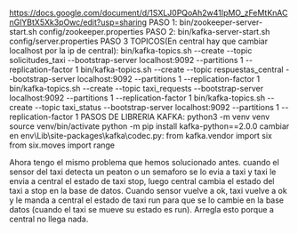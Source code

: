 https://docs.google.com/document/d/1SXLJ0PQoAh2w41IpMO_zFeMtKnACnGlYBtX5Xk3pOwc/edit?usp=sharing
PASO 1:
bin/zookeeper-server-start.sh config/zookeeper.properties
PASO 2:
bin/kafka-server-start.sh config/server.properties
PASO 3 TOPICOS(En central hay que cambiar localhost por la ip de central):
bin/kafka-topics.sh --create --topic solicitudes_taxi --bootstrap-server localhost:9092 --partitions 1 --replication-factor 1
bin/kafka-topics.sh --create --topic respuestas_central --bootstrap-server localhost:9092 --partitions 1 --replication-factor 1
bin/kafka-topics.sh --create --topic taxi_requests --bootstrap-server localhost:9092 --partitions 1 --replication-factor 1
bin/kafka-topics.sh --create --topic taxi_status --bootstrap-server localhost:9092 --partitions 1 --replication-factor 1
PASOS DE LIBRERIA KAFKA:
python3 -m venv venv
source venv/bin/activate
python -m pip install kafka-python==2.0.0
cambiar en env\Lib\site-packages\kafka\codec.py:
from kafka.vendor import six
from six.moves import range



Ahora tengo el mismo problema que hemos solucionado antes. cuando el sensor del taxi detecta un peaton o un semaforo se lo evia a taxi y taxi le envia a central el estado de taxi stop, luego central cambia el estado del taxi a stop en la base de datos. Cuando sensor vuelve a ok, taxi vuelve a ok y le manda a central el estado de taxi run para que se lo cambie en la base datos (cuando el taxi se mueve su estado es run). Arregla esto porque a central no llega nada.

